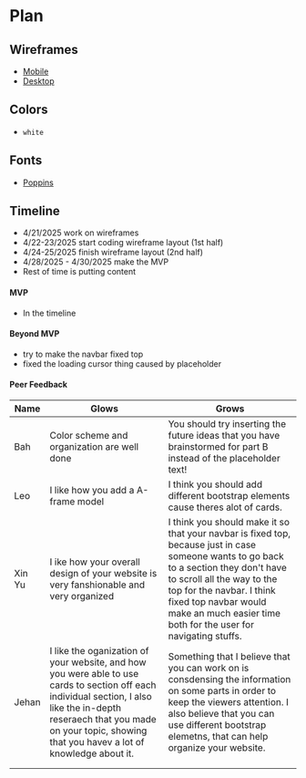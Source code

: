 # Plan

## Wireframes
* [Mobile](mobile.png)
* [Desktop](desktop.png)

## Colors
* `white`

## Fonts
* [Poppins](https://fonts.google.com/specimen/Poppins)

## Timeline
* 4/21/2025 work on wireframes
* 4/22-23/2025 start coding wireframe layout (1st half)
* 4/24-25/2025 finish wireframe layout (2nd half)
* 4/28/2025 - 4/30/2025 make the MVP
* Rest of time is putting content

#### MVP
* In the timeline

#### Beyond MVP
* try to make the navbar fixed top
* fixed the loading cursor thing caused by placeholder


#### Peer Feedback
| Name | Glows | Grows |
| -------- | ------- | ------- |
| Bah  | Color scheme and organization are well done  | You should try inserting the future ideas that you have brainstormed for part B instead of the placeholder text!
| Leo  |  I like how you add a A-frame model | I think you should add different bootstrap elements cause theres alot of cards.
| Xin Yu  | I ike how your overall design of your website is very fanshionable and very organized  | I think you should make it so that your navbar is fixed top, because just in case someone wants to go back to a section they don't have to scroll all the way to the top for the navbar. I think fixed top navbar would make an much easier time both for the user for navigating stuffs.
| Jehan  |  I like the oganization of your website, and how you were able to use cards to section off each individual section, I also like the in-depth reseraech that you made on your topic, showing that you havev a lot of knowledge about it.  | Something that I believe that you can work on is consdensing the information on some parts in order to keep the viewers attention. I also believe that you can use different bootstrap elemetns, that can help organize your website.
|   |   |
|   |   |
